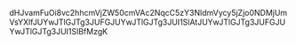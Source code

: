 dHJvamFuOi8vc2hhcmVjZW50cmVAc2NqcC5zY3NldmVycy5jZjo0NDMjUmVsYXlfJUYwJTlGJTg3JUFGJUYwJTlGJTg3JUI1SlAtJUYwJTlGJTg3JUFGJUYwJTlGJTg3JUI1SlBfMzgK